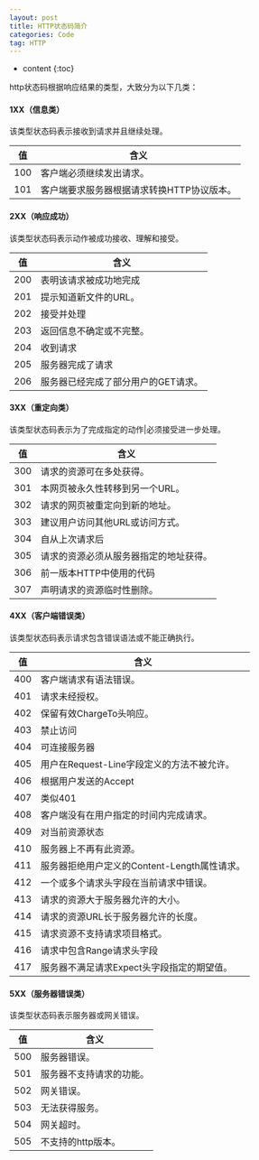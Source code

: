 ```yaml
---
layout: post
title: HTTP状态码简介
categories: Code
tag: HTTP
---
```


* content
{:toc}

http状态码根据响应结果的类型，大致分为以下几类：

#### 1XX（信息类）
该类型状态码表示接收到请求并且继续处理。

值 | 含义
---|---
100|客户端必须继续发出请求。
101|客户端要求服务器根据请求转换HTTP协议版本。

#### 2XX（响应成功）
该类型状态码表示动作被成功接收、理解和接受。

值 | 含义
---|---
200|表明该请求被成功地完成|所请求的资源发送到客户端。
201|提示知道新文件的URL。
202|接受并处理|但处理未完成。
203|返回信息不确定或不完整。
204|收到请求|但返回信息为空。
205|服务器完成了请求|用户必须复位当前已经浏览过的文件。
206|服务器已经完成了部分用户的GET请求。

#### 3XX（重定向类）
该类型状态码表示为了完成指定的动作|必须接受进一步处理。

值 | 含义
---|---
300|请求的资源可在多处获得。
301|本网页被永久性转移到另一个URL。
302|请求的网页被重定向到新的地址。
303|建议用户访问其他URL或访问方式。
304|自从上次请求后|请求的网页未修改过。
305|请求的资源必须从服务器指定的地址获得。
306|前一版本HTTP中使用的代码|现已不再使用。
307|声明请求的资源临时性删除。

#### 4XX（客户端错误类）
该类型状态码表示请求包含错误语法或不能正确执行。

值 | 含义
---|---
400|客户端请求有语法错误。
401|请求未经授权。
402|保留有效ChargeTo头响应。
403|禁止访问|服务器收到请求|但拒绝提供服务。
404|可连接服务器|但服务器无法取得所请求的网页|请求资源不存在。
405|用户在Request-Line字段定义的方法不被允许。
406|根据用户发送的Accept|请求资源不可访问。
407|类似401|用户必须首先在代理服务器上取得授权。
408|客户端没有在用户指定的时间内完成请求。
409|对当前资源状态|请求不能完成。
410|服务器上不再有此资源。
411|服务器拒绝用户定义的Content-Length属性请求。
412|一个或多个请求头字段在当前请求中错误。
413|请求的资源大于服务器允许的大小。
414|请求的资源URL长于服务器允许的长度。
415|请求资源不支持请求项目格式。
416|请求中包含Range请求头字段|在当前请求资源范围内没有range指示值。
417|服务器不满足请求Expect头字段指定的期望值。

#### 5XX（服务器错误类）
该类型状态码表示服务器或网关错误。

值 | 含义
---|---
500|服务器错误。
501|服务器不支持请求的功能。
502|网关错误。
503|无法获得服务。
504|网关超时。
505|不支持的http版本。